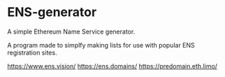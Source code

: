 # ENS-generator
A simple Ethereum Name Service generator. 

A program made to simplfy making lists for use with popular ENS registration sites.

https://www.ens.vision/
https://ens.domains/
https://predomain.eth.limo/
